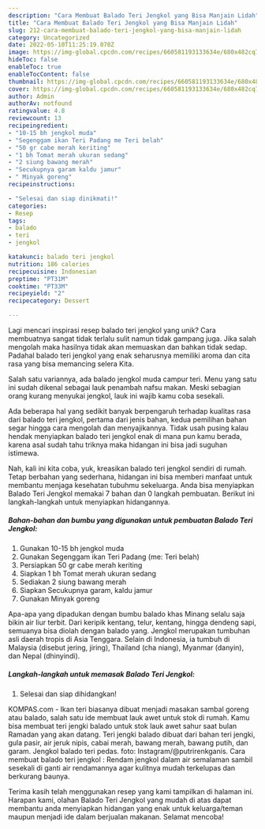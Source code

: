 ```yaml
---
description: "Cara Membuat Balado Teri Jengkol yang Bisa Manjain Lidah"
title: "Cara Membuat Balado Teri Jengkol yang Bisa Manjain Lidah"
slug: 212-cara-membuat-balado-teri-jengkol-yang-bisa-manjain-lidah
category: Uncategorized
date: 2022-05-10T11:25:19.070Z
image: https://img-global.cpcdn.com/recipes/660581193133634e/680x482cq70/balado-teri-jengkol-foto-resep-utama.jpg
hideToc: false
enableToc: true
enableTocContent: false
thumbnail: https://img-global.cpcdn.com/recipes/660581193133634e/680x482cq70/balado-teri-jengkol-foto-resep-utama.jpg
cover: https://img-global.cpcdn.com/recipes/660581193133634e/680x482cq70/balado-teri-jengkol-foto-resep-utama.jpg
author: Admin
authorAv: notfound
ratingvalue: 4.8
reviewcount: 13
recipeingredient:
- "10-15 bh jengkol muda"
- "Segenggam ikan Teri Padang me Teri belah"
- "50 gr cabe merah keriting"
- "1 bh Tomat merah ukuran sedang"
- "2 siung bawang merah"
- "Secukupnya garam kaldu jamur"
- " Minyak goreng"
recipeinstructions:

- "Selesai dan siap dinikmati!"
categories:
- Resep
tags:
- balado
- teri
- jengkol

katakunci: balado teri jengkol 
nutrition: 186 calories
recipecuisine: Indonesian
preptime: "PT31M"
cooktime: "PT33M"
recipeyield: "2"
recipecategory: Dessert

---
```





Lagi mencari inspirasi resep balado teri jengkol yang unik? Cara membuatnya sangat tidak terlalu sulit namun tidak gampang juga. Jika salah mengolah maka hasilnya tidak akan memuaskan dan bahkan tidak sedap. Padahal balado teri jengkol yang enak seharusnya memiliki aroma dan cita rasa yang bisa memancing selera Kita.





Salah satu variannya, ada balado jengkol muda campur teri. Menu yang satu ini sudah dikenal sebagai lauk penambah nafsu makan. Meski sebagian orang kurang menyukai jengkol, lauk ini wajib kamu coba sesekali.

Ada beberapa hal yang sedikit banyak berpengaruh terhadap kualitas rasa dari balado teri jengkol, pertama dari jenis bahan, kedua pemilihan bahan segar hingga cara mengolah dan menyajikannya. Tidak usah pusing kalau hendak menyiapkan balado teri jengkol enak di mana pun kamu berada, karena asal sudah tahu triknya maka hidangan ini bisa jadi suguhan istimewa.






Nah, kali ini kita coba, yuk, kreasikan balado teri jengkol sendiri di rumah. Tetap berbahan yang sederhana, hidangan ini bisa memberi manfaat untuk membantu menjaga kesehatan tubuhmu sekeluarga. Anda bisa menyiapkan Balado Teri Jengkol memakai 7 bahan dan 0 langkah pembuatan. Berikut ini langkah-langkah untuk menyiapkan hidangannya.

<!--inarticleads1-->

##### Bahan-bahan dan bumbu yang digunakan untuk pembuatan Balado Teri Jengkol:

1. Gunakan 10-15 bh jengkol muda
1. Gunakan Segenggam ikan Teri Padang (me: Teri belah)
1. Persiapkan 50 gr cabe merah keriting
1. Siapkan 1 bh Tomat merah ukuran sedang
1. Sediakan 2 siung bawang merah
1. Siapkan Secukupnya garam, kaldu jamur
1. Gunakan  Minyak goreng


Apa-apa yang dipadukan dengan bumbu balado khas Minang selalu saja bikin air liur terbit. Dari keripik kentang, telur, kentang, hingga dendeng sapi, semuanya bisa diolah dengan balado yang. Jengkol merupakan tumbuhan asli daerah tropis di Asia Tenggara. Selain di Indonesia, ia tumbuh di Malaysia (disebut jering, jiring), Thailand (cha niang), Myanmar (danyin), dan Nepal (dhinyindi). 

<!--inarticleads2-->

##### Langkah-langkah untuk memasak Balado Teri Jengkol:


1. Selesai dan siap dihidangkan!

KOMPAS.com - Ikan teri biasanya dibuat menjadi masakan sambal goreng atau balado, salah satu ide membuat lauk awet untuk stok di rumah. Kamu bisa membuat teri jengki balado untuk stok lauk awet sahur saat bulan Ramadan yang akan datang. Teri jengki balado dibuat dari bahan teri jengki, gula pasir, air jeruk nipis, cabai merah, bawang merah, bawang putih, dan garam. Jengkol balado teri pedas. foto: Instagram/@putrirenkganis. Cara membuat balado teri jengkol : Rendam jengkol dalam air semalaman sambil sesekali di ganti air rendamannya agar kulitnya mudah terkelupas dan berkurang baunya. 

Terima kasih telah menggunakan resep yang kami tampilkan di halaman ini. Harapan kami, olahan Balado Teri Jengkol yang mudah di atas dapat membantu anda menyiapkan hidangan yang enak untuk keluarga/teman maupun menjadi ide dalam berjualan makanan. Selamat mencoba!
